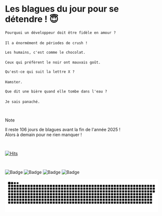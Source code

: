 
<h1>Les blagues du jour pour se détendre ! 😇</h1>

```diff
Pourquoi un développeur doit être fidèle en amour ?

Il a énormément de périodes de crush !
```

```diff
Les humains, c'est comme le chocolat.

Ceux qui préfèrent le noir ont mauvais goût.
```

```diff
Qu'est-ce qui suit la lettre X ?

Hamster.
```

```diff
Que dit une bière quand elle tombe dans l'eau ?

Je sais panaché.
```

<br/>

> [!NOTE]
> Il reste 106 jours de blagues avant la fin de l'année 2025 ! <br/>
> Alors à demain pour ne rien manquer !

<br/>


[![Hits](https://hits.seeyoufarm.com/api/count/incr/badge.svg?url=https%3A%2F%2Fgithub.com%2FClems02%2Fhit-counter&count_bg=%23003E80&title_bg=%235C9FE1&icon=powershell.svg&icon_color=%23FFFFFF&title=Visite&edge_flat=false)](https://hits.seeyoufarm.com)


<br/>


![Badge](https://img.shields.io/badge/Last%20updated%20on-white?style=for-the-badge&logo=clockify)   ![Badge](https://img.shields.io/badge/17/09-white?style=for-the-badge) ![Badge](https://img.shields.io/badge/at-white?style=for-the-badge) ![Badge](https://img.shields.io/badge/03:06-white?style=for-the-badge)


<p align="center">
 <img width="1000" src="assets/github-snake.svg" alt="snake"/>
</p>
